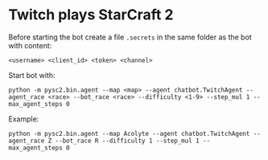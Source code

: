 # Twitch plays StarCraft 2
Before starting the bot create a file `.secrets` in the same folder as the bot with content:

`<username> <client_id> <token> <channel>`

Start bot with:

`python -m pysc2.bin.agent --map <map> --agent chatbot.TwitchAgent --agent_race <race> --bot_race <race> --difficulty <1-9> --step_mul 1 --max_agent_steps 0`

Example:

`python -m pysc2.bin.agent --map Acolyte --agent chatbot.TwitchAgent --agent_race Z --bot_race R --difficulty 1 --step_mul 1 --max_agent_steps 0`
